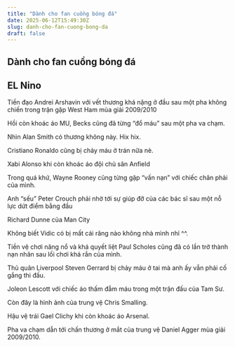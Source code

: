 ```yaml
---
title: "Dành cho fan cuồng bóng đá"
date: 2025-06-12T15:49:30Z
slug: danh-cho-fan-cuong-bong-da
draft: false
---
```


## Dành cho fan cuồng bóng đá

## EL Nino

Tiền đạo Andrei Arshavin với vết thương khá nặng ở đầu sau một pha không chiến trong trận gặp West Ham mùa giải 2009/2010

Hồi còn khoác áo MU, Becks cũng đã từng “đổ máu” sau một pha va chạm.

Nhìn Alan Smith có thương không này. Hix hix.

Cristiano Ronaldo cũng bị chảy máu ở trán nữa nè.

Xabi Alonso khi còn khoác áo đội chủ sân Anfield

Trong quá khứ, Wayne Rooney cũng từng gặp “vấn nạn” với chiếc chân phải của mình.

Anh “sếu” Peter Crouch phải nhờ tới sự giúp đỡ của các bác sĩ sau một nỗ lực dứt điểm bằng đầu

Richard Dunne của Man City

Không biết Vidic có bị mất cái răng nào không nhà mình nhỉ ^^.

Tiền vệ chơi năng nổ và khá quyết liệt Paul Scholes cũng đã có lần trở thành nạn nhân sau lối chơi khá rắn của mình.

Thủ quân Liverpool Steven Gerrard bị chảy máu ở tai mà anh ấy vẫn phải cố gắng thi đấu.

Joleon Lescott với chiếc áo thấm đẫm máu trong một trận đấu của Tam Sư.

Còn đây là hình ảnh của trung vệ Chris Smalling.

Hậu vệ trái Gael Clichy khi còn khoác áo Arsenal.

Pha va chạm dẫn tới chấn thương ở mắt của trung vệ Daniel Agger mùa giải 2009/2010.